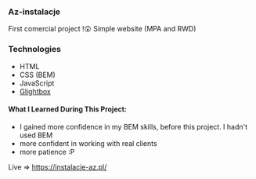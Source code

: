 ### Az-instalacje 

First comercial project !😮
Simple website (MPA and RWD) 

### Technologies 
- HTML
- CSS (BEM)
- JavaScript
- [Glightbox](https://biati-digital.github.io/glightbox/) 

#### What I Learned During This Project:
- I gained more confidence in my BEM skills, before this project. I hadn't used BEM
- more confident in working with real clients
- more patience :P 

Live => https://instalacje-az.pl/ 







